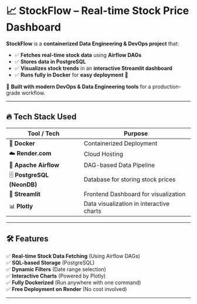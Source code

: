 # 📈 StockFlow – Real-time Stock Price Dashboard

**StockFlow** is a **containerized Data Engineering & DevOps project** that:
- ✅ **Fetches real-time stock data** using **Airflow DAGs**
- ✅ **Stores data in PostgreSQL**
- ✅ **Visualizes stock trends** in an **interactive Streamlit dashboard**
- ✅ **Runs fully in Docker** for **easy deployment** 🎯  

🚀 **Built with modern DevOps & Data Engineering tools** for a production-grade workflow.

---

## 🔥 **Tech Stack Used**
| Tool / Tech | Purpose |
|-------------|---------|
| 🐳 **Docker** | Containerized Deployment |
| ☁️ **Render.com** | Cloud Hosting |
| 🔄 **Apache Airflow** | DAG-based Data Pipeline |
| 🗄️ **PostgreSQL (NeonDB)** | Database for storing stock prices |
| 🎨 **Streamlit** | Frontend Dashboard for visualization |
| 📊 **Plotly** | Data visualization in interactive charts |

---

## 🛠 **Features**
✅ **Real-time Stock Data Fetching** (Using Airflow DAGs)  
✅ **SQL-based Storage** (PostgreSQL)  
✅ **Dynamic Filters** (Date range selection)  
✅ **Interactive Charts** (Powered by Plotly)  
✅ **Fully Dockerized** (Run anywhere with one command)  
✅ **Free Deployment on Render** (No cost involved)  

---